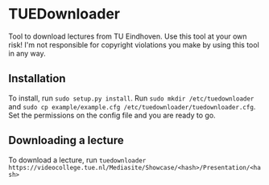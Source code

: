 # TUEDownloader
Tool to download lectures from TU Eindhoven.
Use this tool at your own risk!
I'm not responsible for copyright violations you make by using this tool in any way.

## Installation
To install, run `sudo setup.py install`.
Run `sudo mkdir /etc/tuedownloader` and `sudo cp example/example.cfg /etc/tuedownloader/tuedownloader.cfg`.
Set the permissions on the config file and you are ready to go.

## Downloading a lecture
To download a lecture, run `tuedownloader https://videocollege.tue.nl/Mediasite/Showcase/<hash>/Presentation/<hash>`
